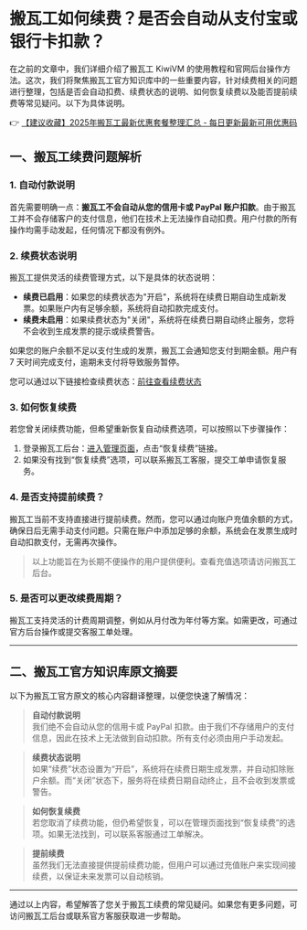 # 搬瓦工如何续费？是否会自动从支付宝或银行卡扣款？

在之前的文章中，我们详细介绍了搬瓦工 KiwiVM 的使用教程和官网后台操作方法。这次，我们将聚焦搬瓦工官方知识库中的一些重要内容，针对续费相关的问题进行整理，包括是否会自动扣费、续费状态的说明、如何恢复续费以及能否提前续费等常见疑问。以下为具体说明。

👉 [【建议收藏】2025年搬瓦工最新优惠套餐整理汇总 - 每日更新最新可用优惠码](https://bit.ly/banwagon)

## 一、搬瓦工续费问题解析

### 1. 自动付款说明

首先需要明确一点：**搬瓦工不会自动从您的信用卡或 PayPal 账户扣款**。由于搬瓦工并不会存储客户的支付信息，他们在技术上无法操作自动扣费。用户付款的所有操作均需手动发起，任何情况下都没有例外。

### 2. 续费状态说明

搬瓦工提供灵活的续费管理方式，以下是具体的状态说明：

- **续费已启用**：如果您的续费状态为"开启"，系统将在续费日期自动生成新发票。如果账户内有足够余额，系统将自动扣款完成支付。  
- **续费未启用**：如果续费状态为"关闭"，系统将在续费日期自动终止服务，您将不会收到生成发票的提示或续费警告。

如果您的账户余额不足以支付生成的发票，搬瓦工会通知您支付到期金额。用户有 7 天时间完成支付，逾期未支付将导致服务暂停。

您可以通过以下链接检查续费状态：[前往查看续费状态](https://bwh81.net/clientarea.php?action=products)

### 3. 如何恢复续费

若您曾关闭续费功能，但希望重新恢复自动续费选项，可以按照以下步骤操作：

1. 登录搬瓦工后台：[进入管理页面](https://bwh81.net/clientarea.php?action=products)，点击“恢复续费”链接。  
2. 如果没有找到“恢复续费”选项，可以联系搬瓦工客服，提交工单申请恢复服务。

### 4. 是否支持提前续费？

搬瓦工当前不支持直接进行提前续费。然而，您可以通过向账户充值余额的方式，确保日后无需手动支付问题。只需在账户中添加足够的余额，系统会在发票生成时自动扣款支付，无需再次操作。

> 以上功能旨在为长期不便操作的用户提供便利。查看充值选项请访问搬瓦工后台。

### 5. 是否可以更改续费周期？

搬瓦工支持灵活的计费周期调整，例如从月付改为年付等方案。如需更改，可通过官方后台操作或提交客服工单处理。

---

## 二、搬瓦工官方知识库原文摘要

以下为搬瓦工官方原文的核心内容翻译整理，以便您快速了解情况：

> **自动付款说明**  
> 我们绝不会自动从您的信用卡或 PayPal 扣款。由于我们不存储用户的支付信息，因此在技术上无法做到自动扣款。所有支付必须由用户手动发起。

> **续费状态说明**  
> 如果“续费”状态设置为“开启”，系统将在续费日期生成发票，并自动扣除账户余额。而“关闭”状态下，服务将在续费日期自动终止，且不会收到发票或警告。

> **如何恢复续费**  
> 若您取消了续费功能，但仍希望恢复，可以在管理页面找到“恢复续费”的选项。如果无法找到，可以联系客服通过工单解决。

> **提前续费**  
> 虽然我们无法直接提供提前续费功能，但用户可以通过充值账户来实现间接续费，以保证未来发票可以自动核销。

---

通过以上内容，希望解答了您关于搬瓦工续费的常见疑问。如果您有更多问题，可访问搬瓦工后台或联系官方客服获取进一步帮助。